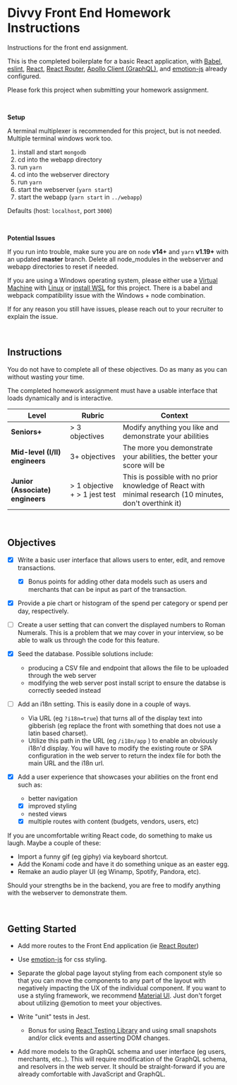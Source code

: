 # Divvy Front End Homework Instructions

Instructions for the front end assignment.

This is the completed boilerplate for a basic React application, with 
[Babel](https://babeljs.io/), 
[eslint](https://eslint.org/), 
[React](https://reactjs.org/), 
[React Router](https://github.com/ReactTraining/react-router), 
[Apollo Client (GraphQL)](https://www.apollographql.com/), and 
[emotion-js](https://github.com/emotion-js/emotion) already configured.  

Please fork this project when submitting your homework assignment.

<br />

**Setup**

A terminal multiplexer is recommended for this project, but is not needed. Multiple terminal windows work too. 
  
  1. install and start `mongodb`
  2. cd into the webapp directory
  3. run `yarn`
  4. cd into the webserver directory
  5. run `yarn`
  6. start the webserver (`yarn start`)
  7. start the webapp (`yarn start` in `../webapp`)

Defaults (host: `localhost`, port `3000`)

<br />

**Potential Issues**

If you run into trouble, make sure you are on `node` **v14+** and `yarn` **v1.19+** with an updated **master** branch.  Delete all node_modules in the webserver and webapp directories to reset if needed.

If you are using a Windows operating system, please either use a [Virtual Machine](https://www.virtualbox.org/) with [Linux](https://linuxmint.com/download.php) or [install WSL](https://docs.microsoft.com/en-us/windows/nodejs/setup-on-wsl2) for this project.  There is a babel and webpack compatibility issue with the Windows + node combination.

If for any reason you still have issues, please reach out to your recruiter to explain the issue.


<br />

## Instructions

You do not have to complete all of these objectives. Do as many as you can without wasting your time.

The completed homework assignment must have a usable interface that loads dynamically and is interactive.


| Level                            | Rubric                        | Context                                                                                                  |
| -------------------------------- | ----------------------------- | -------------------------------------------------------------------------------------------------------- |
| **Seniors+**                     | > 3 objectives                | Modify anything you like and demonstrate your abilities                                                  |
| **Mid-level (I/II) engineers**   | 3+ objectives                 | The more you demonstrate your abilities, the better your score will be                                   |
| **Junior (Associate) engineers** | > 1 objective + > 1 jest test | This is possible with no prior knowledge of React with minimal research (10 minutes, don't overthink it) |

<br />

## Objectives

 * [x] Write a basic user interface that allows users to enter, edit, and remove transactions.

   * [x] Bonus points for adding other data models such as users and merchants that can be input as part of the transaction.

 * [x] Provide a pie chart or histogram of the spend per category or spend per day, respectively.

 * [ ] Create a user setting that can convert the displayed numbers to Roman Numerals.  This is a problem that we may cover in your interview, so be able to walk us through the code for this feature.

 * [x] Seed the database.  Possible solutions include:
   * producing a CSV file and endpoint that allows the file to be uploaded through the web server
   * modifying the web server post install script to ensure the databse is correctly seeded instead

 * [ ] Add an i18n setting.  This is easily done in a couple of ways.
   * Via URL (eg `?i18n=true`) that turns all of the display text into gibberish (eg replace the front with something that does not use a latin based charset).
   * Utilize this path in the URL (eg `/i18n/app` ) to enable an obviously i18n'd display.  You will have to modify the existing route or SPA configuration in the web server to return the index file for both the main URL and the i18n url.

 * [x] Add a user experience that showcases your abilities on the front end such as:
   * better navigation
   * [x] improved styling
   * nested views
   * [x] multiple routes with content (budgets, vendors, users, etc)

 If you are uncomfortable writing React code, do something to make us laugh.  Maybe a couple of these:
 * Import a funny gif (eg giphy) via keyboard shortcut.
 * Add the Konami code and have it do something unique as an easter egg.
 * Remake an audio player UI (eg Winamp, Spotify, Pandora, etc).

 Should your strengths be in the backend, you are free to modify anything with the webserver to demonstrate them.

 <br />

## Getting Started

* Add more routes to the Front End application (ie [React Router](https://github.com/ReactTraining/react-router))

* Use [emotion-js](https://github.com/emotion-js/emotion) for css styling.

* Separate the global page layout styling from each component style so that you can move the components to any part of the layout with negatively impacting the UX of the individual component.  If you want to use a styling framework, we recommend [Material UI](https://material-ui.com/). Just don't forget about utilizing @emotion to meet your objectives.

* Write "unit" tests in Jest.

   * Bonus for using [React Testing Library](https://testing-library.com/docs/react-testing-library/intro) and using small snapshots and/or click events and asserting DOM changes.

* Add more models to the GraphQL schema and user interface (eg users, merchants, etc..).
  This will require modification of the GraphQL schema, and resolvers in the web server.
  It should be straight-forward if you are already comfortable with JavaScript and GraphQL.
